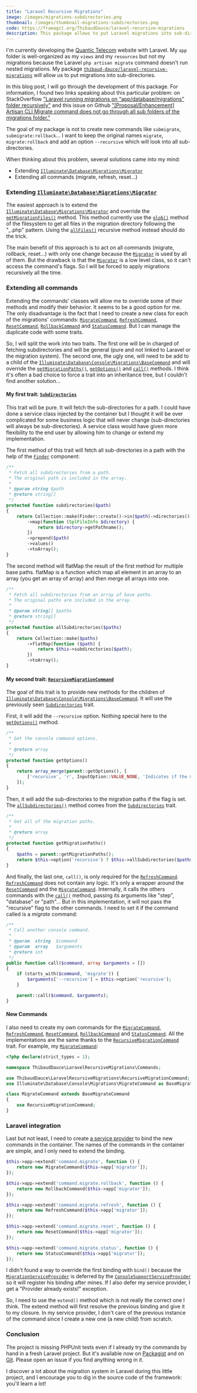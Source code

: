 ```yaml
---
title: "Laravel Recursive Migrations"
image: /images/migrations-subdirectories.png
thumbnail: /images/thumbnail-migrations-subdirectories.png
code: https://framagit.org/ThibaudDauce/laravel-recursive-migrations
description: This package allows to put Laravel migrations into sub-directories. Let's build it together!
---
```


I'm currently developing the [Quantic Telecom](https://www.quantic-telecom.net) website with Laravel. My `app` folder is well-organized as my `views` and my `resources` but not my migrations because the Laravel `php artisan migrate` command doesn't run nested migrations. My package [`thibaud-dauce/laravel-recursive-migrations`](https://framagit.org/ThibaudDauce/laravel-recursive-migrations) will allow us to put migrations into sub-directories.

In this blog post, I will go through the development of this package. For information, I found two links speaking about this particular problem: on StackOverflow ["Laravel running migrations on “app/database/migrations” folder recursively"](http://stackoverflow.com/questions/21641606/laravel-running-migrations-on-app-database-migrations-folder-recursively) and this issue on Github ["[Proposal/Enhancement] Artisan CLI Migrate command does not go through all sub folders of the migrations folder."](https://github.com/laravel/framework/issues/2561)

The goal of my package is not to create new commands like `submigrate`, `submigrate:rollback`… I want to keep the original names `migrate`, `migrate:rollback` and add an option `--recursive` which will look into all sub-directories.

<!--more-->

When thinking about this problem, several solutions came into my mind:

- Extending [`Illuminate\Database\Migrations\Migrator`](https://github.com/laravel/framework/blob/5.3/src/Illuminate/Database/Migrations/Migrator.php)
- Extending all commands (migrate, refresh, reset…)

### Extending [`Illuminate\Database\Migrations\Migrator`](https://github.com/laravel/framework/blob/5.3/src/Illuminate/Database/Migrations/Migrator.php)

The easiest approach is to extend the [`Illuminate\Database\Migrations\Migrator`](https://github.com/laravel/framework/blob/5.3/src/Illuminate/Database/Migrations/Migrator.php) and override the [`getMigrationFiles()`](https://github.com/laravel/framework/blob/5.3/src/Illuminate/Database/Migrations/Migrator.php#L298-L307) method. This method currently use the [`glob()`](https://github.com/laravel/framework/blob/5.3/src/Illuminate/Filesystem/Filesystem.php#L364-L367) method of the filesystem to get all files in the migration directory following the "*_*.php" pattern. Using the [`allFiles()`](https://github.com/laravel/framework/blob/5.3/src/Illuminate/Filesystem/Filesystem.php#L398-L401) recursive method instead should do the trick.

The main benefit of this approach is to act on all commands (migrate, rollback, reset…) with only one change because the [`Migrator`](https://github.com/laravel/framework/blob/5.3/src/Illuminate/Database/Migrations/Migrator.php) is used by all of them. But the drawback is that the [`Migrator`](https://github.com/laravel/framework/blob/5.3/src/Illuminate/Database/Migrations/Migrator.php) is a low level class, so it can't access the command's flags. So I will be forced to apply migrations recursively all the time.

### Extending all commands

Extending the commands' classes will allow me to override some of their methods and modify their behavior. It seems to be a good option for me. The only disadvantage is the fact that I need to create a new class for each of the migrations' commands: [`MigrateCommand`](https://github.com/laravel/framework/blob/5.3/src/Illuminate/Database/Console/Migrations/MigrateCommand.php), [`RefreshCommand`](https://github.com/laravel/framework/blob/5.3/src/Illuminate/Database/Console/Migrations/RefreshCommand.php), [`ResetCommand`](https://github.com/laravel/framework/blob/5.3/src/Illuminate/Database/Console/Migrations/ResetCommand.php), [`RollbackCommand`](https://github.com/laravel/framework/blob/5.3/src/Illuminate/Database/Console/Migrations/RollbackCommand.php) and [`StatusCommand`](https://github.com/laravel/framework/blob/5.3/src/Illuminate/Database/Console/Migrations/StatusCommand.php). But I can manage the duplicate code with some traits.

So, I will split the work into two traits. The first one will be in charged of fetching subdirectories and will be general (pure and not linked to Laravel or the migration system). The second one, the ugly one, will need to be add to a child of the [`Illuminate\Database\Console\Migrations\BaseCommand`](https://github.com/laravel/framework/blob/5.3/src/Illuminate/Database/Console/Migrations/BaseCommand.php) and will override the [`getMigrationPaths()`](https://github.com/laravel/framework/blob/5.3/src/Illuminate/Database/Console/Migrations/BaseCommand.php#L24-L36), [`getOptions()`](https://github.com/laravel/framework/blob/5.3/src/Illuminate/Database/Console/Migrations/MigrateCommand.php#L104-L119) and [`call()`](https://github.com/laravel/framework/blob/5.3/src/Illuminate/Console/Command.php#L179-L186) methods. I think it's often a bad choice to force a trait into an inheritance tree, but I couldn't find another solution…

#### My first trait: [`Subdirectories`](https://framagit.org/ThibaudDauce/laravel-recursive-migrations/blob/master/src/Subdirectories.php)

This trait will be pure. It will fetch the sub-directories for a path. I could have done a service class injected by the container but I thought it will be over complicated for some business logic that will never change (sub-directories will always be sub-directories). A service class would have given more flexibility to the end user by allowing him to change or extend my implementation.

The first method of this trait will fetch all sub-directories in a path with the help of the [`Finder`](https://github.com/symfony/symfony/blob/3.2/src/Symfony/Component/Finder/Finder.php) component:

```php
/**
 * Fetch all subdirectories from a path.
 * The original path is included in the array.
 *
 * @param string $path
 * @return string[]
 */
protected function subdirectories($path)
{
    return Collection::make(Finder::create()->in($path)->directories())
        ->map(function (SplFileInfo $directory) {
            return $directory->getPathname();
        })
        ->prepend($path)
        ->values()
        ->toArray();
}
```

The second method will flatMap the result of the first method for multiple base paths. flatMap is a function which map all element in an array to an array (you get an array of array) and then merge all arrays into one.

```php
/**
 * Fetch all subdirectories from an array of base paths.
 * The original paths are included in the array.
 *
 * @param string[] $paths
 * @return string[]
 */
protected function allSubdirectories($paths)
{
    return Collection::make($paths)
        ->flatMap(function ($path) {
            return $this->subdirectories($path);
        })
        ->toArray();
}
```

#### My second trait: [`RecursiveMigrationCommand`](https://framagit.org/ThibaudDauce/laravel-recursive-migrations/blob/master/src/RecursiveMigrationCommand.php)

The goal of this trait is to provide new methods for the children of [`Illuminate\Database\Console\Migrations\BaseCommand`](https://github.com/laravel/framework/blob/5.3/src/Illuminate/Database/Console/Migrations/BaseCommand.php). It will use the previously seen [`Subdirectories`](https://framagit.org/ThibaudDauce/laravel-recursive-migrations/blob/master/src/Subdirectories.php) trait.

First, it will add the `--recursive` option. Nothing special here to the [`getOptions()`](https://github.com/laravel/framework/blob/5.3/src/Illuminate/Database/Console/Migrations/MigrateCommand.php#L104-L119) method.

```php
/**
 * Get the console command options.
 *
 * @return array
 */
protected function getOptions()
{
    return array_merge(parent::getOptions(), [
        ['recursive', 'r', InputOption::VALUE_NONE, 'Indicates if the migrations should be run recursively (nested directories).']
    ]);
}
```

Then, it will add the sub-directories to the migration paths if the flag is set. The [`allSubdirectories()`](https://framagit.org/ThibaudDauce/laravel-recursive-migrations/blob/master/src/Subdirectories.php#L36-43) method comes from the [`Subdirectories`](https://framagit.org/ThibaudDauce/laravel-recursive-migrations/blob/master/src/Subdirectories.php) trait.

```php
/**
 * Get all of the migration paths.
 *
 * @return array
 */
protected function getMigrationPaths()
{
    $paths = parent::getMigrationPaths();
    return $this->option('recursive') ? $this->allSubdirectories($paths) : $paths;
}
```

And finally, the last one, `call()`, is only required for the [`RefreshCommand`](https://github.com/laravel/framework/blob/5.3/src/Illuminate/Database/Console/Migrations/RefreshCommand.php). [`RefreshCommand`](https://github.com/laravel/framework/blob/5.3/src/Illuminate/Database/Console/Migrations/RefreshCommand.php) does not contain any logic. It's only a wrapper around the [`ResetCommand`](https://github.com/laravel/framework/blob/5.3/src/Illuminate/Database/Console/Migrations/ResetCommand.php) and the [`MigrateCommand`](https://github.com/laravel/framework/blob/5.3/src/Illuminate/Database/Console/Migrations/MigrateCommand.php). Internally, it calls the others commands with the [`call()`](https://github.com/laravel/framework/blob/5.3/src/Illuminate/Database/Console/Migrations/RefreshCommand.php#L50-L66) method, passing its arguments like "step", "database" or "path"… But in this implementation, it will not pass the "recursive" flag to the other commands. I need to set it if the command called is a *migrate* command:

```php
/**
 * Call another console command.
 *
 * @param  string  $command
 * @param  array   $arguments
 * @return int
 */
public function call($command, array $arguments = [])
{
    if (starts_with($command, 'migrate')) {
        $arguments['--recursive'] = $this->option('recursive');
    }

    parent::call($command, $arguments);
}
```

#### New Commands

I also need to create my own commands for the [`MigrateCommand`](https://framagit.org/ThibaudDauce/laravel-recursive-migrations/blob/master/src/Commands/MigrateCommand.php), [`RefreshCommand`](https://framagit.org/ThibaudDauce/laravel-recursive-migrations/blob/master/src/Commands/RefreshCommand.php), [`ResetCommand`](https://framagit.org/ThibaudDauce/laravel-recursive-migrations/blob/master/src/Commands/ResetCommand.php), [`RollbackCommand`](https://framagit.org/ThibaudDauce/laravel-recursive-migrations/blob/master/src/Commands/RollbackCommand.php) and [`StatusCommand`](https://framagit.org/ThibaudDauce/laravel-recursive-migrations/blob/master/src/Commands/StatusCommand.php). All the implementations are the same thanks to the [`RecursiveMigrationCommand`](https://framagit.org/ThibaudDauce/laravel-recursive-migrations/blob/master/src/RecursiveMigrationCommand.php) trait. For example, my [`MigrateCommand`](https://framagit.org/ThibaudDauce/laravel-recursive-migrations/blob/master/src/Commands/MigrateCommand.php):

```php
<?php declare(strict_types = 1);

namespace ThibaudDauce\LaravelRecursiveMigrations\Commands;

use ThibaudDauce\LaravelRecursiveMigrations\RecursiveMigrationCommand;
use Illuminate\Database\Console\Migrations\MigrateCommand as BaseMigrateCommand;

class MigrateCommand extends BaseMigrateCommand
{
    use RecursiveMigrationCommand;
}
```

### Laravel integration

Last but not least, I need to create [a service provider](https://framagit.org/ThibaudDauce/laravel-recursive-migrations/blob/master/src/LaravelRecursiveMigrationsServiceProvider.php) to bind the new commands in the container. The names of the commands in the container are simple, and I only need to extend the binding.

```php
$this->app->extend('command.migrate', function () {
    return new MigrateCommand($this->app['migrator']);
});

$this->app->extend('command.migrate.rollback', function () {
    return new RollbackCommand($this->app['migrator']);
});

$this->app->extend('command.migrate.refresh', function () {
    return new RefreshCommand($this->app['migrator']);
});

$this->app->extend('command.migrate.reset', function () {
    return new ResetCommand($this->app['migrator']);
});

$this->app->extend('command.migrate.status', function () {
    return new StatusCommand($this->app['migrator']);
});
```

I didn't found a way to override the first binding with `bind()` because the [`MigrationServiceProvider`](https://github.com/laravel/framework/blob/5.3/src/Illuminate/Database/MigrationServiceProvider.php) is deferred by the [`ConsoleSupportServiceProvider`](https://github.com/laravel/framework/blob/5.3/src/Illuminate/Foundation/Providers/ConsoleSupportServiceProvider.php) so it will register his binding after mines. If I also defer my service provider, I get a "Provider already exists!" exception.

So, I need to use the `extend()` method which is not really the correct one I think. The extend method will first resolve the previous binding and give it to my closure. In my service provider, I don't care of the previous instance of the command since I create a new one (a new child) from scratch.

### Conclusion

The project is missing PHPUnit tests even if I already try the commands by hand in a fresh Laravel project. But it's available now on [Packagist](https://packagist.org/packages/thibaud-dauce/laravel-recursive-migrations) and on [Git](https://framagit.org/ThibaudDauce/laravel-recursive-migrations). Please open an issue if you find anything wrong in it.

I discover a lot about the migration system in Laravel during this little project, and I encourage you to dig in the source code of the framework: you'll learn a lot!
